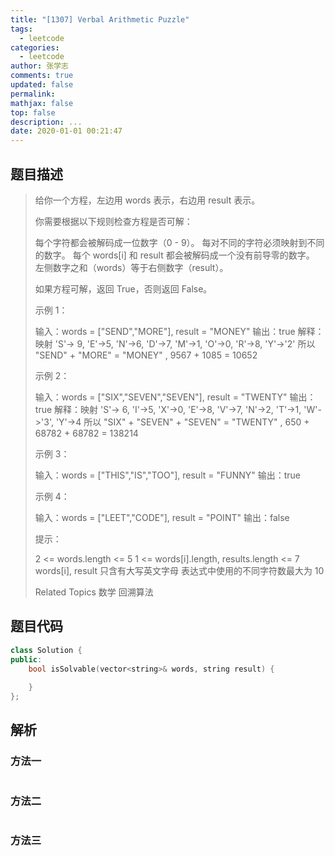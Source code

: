 ```yaml
---
title: "[1307] Verbal Arithmetic Puzzle"
tags:
  - leetcode
categories:
  - leetcode
author: 张学志
comments: true
updated: false
permalink:
mathjax: false
top: false
description: ...
date: 2020-01-01 00:21:47
---
```


## 题目描述

> 给你一个方程，左边用 words 表示，右边用 result 表示。 
> 
> 你需要根据以下规则检查方程是否可解： 
> 
> 
> 每个字符都会被解码成一位数字（0 - 9）。 
> 每对不同的字符必须映射到不同的数字。 
> 每个 words[i] 和 result 都会被解码成一个没有前导零的数字。 
> 左侧数字之和（words）等于右侧数字（result）。 
> 
> 
> 如果方程可解，返回 True，否则返回 False。 
> 
> 
> 
> 示例 1： 
> 
> 输入：words = ["SEND","MORE"], result = "MONEY"
> 输出：true
> 解释：映射 'S'-> 9, 'E'->5, 'N'->6, 'D'->7, 'M'->1, 'O'->0, 'R'->8, 'Y'->'2'
> 所以 "SEND" + "MORE" = "MONEY" ,  9567 + 1085 = 10652 
> 
> 示例 2： 
> 
> 输入：words = ["SIX","SEVEN","SEVEN"], result = "TWENTY"
> 输出：true
> 解释：映射 'S'-> 6, 'I'->5, 'X'->0, 'E'->8, 'V'->7, 'N'->2, 'T'->1, 'W'->'3', 'Y'->4
> 所以 "SIX" + "SEVEN" + "SEVEN" = "TWENTY" ,  650 + 68782 + 68782 = 138214 
> 
> 示例 3： 
> 
> 输入：words = ["THIS","IS","TOO"], result = "FUNNY"
> 输出：true
> 
> 
> 示例 4： 
> 
> 输入：words = ["LEET","CODE"], result = "POINT"
> 输出：false
> 
> 
> 
> 
> 提示： 
> 
> 
> 2 <= words.length <= 5 
> 1 <= words[i].length, results.length <= 7 
> words[i], result 只含有大写英文字母 
> 表达式中使用的不同字符数最大为 10 
> 
> Related Topics 数学 回溯算法

## 题目代码

```cpp
class Solution {
public:
    bool isSolvable(vector<string>& words, string result) {
        
    }
};
```

## 解析

### 方法一

```cpp

```

### 方法二

```cpp

```

### 方法三

```cpp

```

